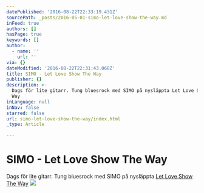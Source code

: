 ```yaml
---
datePublished: '2016-08-22T22:33:19.431Z'
sourcePath: _posts/2016-05-01-simo-let-love-show-the-way.md
inFeed: true
authors: []
hasPage: true
keywords: []
author:
  - name: ''
    url: ''
via: {}
dateModified: '2016-08-22T22:31:43.068Z'
title: SIMO - Let Love Show The Way
publisher: {}
description: >-
  Dags för lite gitarr. Tung bluesrock med SIMO på nysläppta Let Love Show The
  Way
inLanguage: null
inNav: false
starred: false
url: simo-let-love-show-the-way/index.html
_type: Article

---
```

# SIMO - Let Love Show The Way

Dags för lite gitarr. Tung bluesrock med SIMO på nysläppta [Let Love Show The Way][0]
![](https://s3-us-west-2.amazonaws.com/the-grid-img/p/50d83210595ebb19bd1d7cdcc40b0cfb728286f0.jpg)

[0]: https://open.spotify.com/album/5345fSxOlmIjpd3EhdaguE